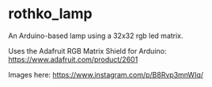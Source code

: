 # rothko_lamp
An Arduino-based lamp using a 32x32 rgb led matrix. 

Uses the Adafruit RGB Matrix Shield for Arduino: https://www.adafruit.com/product/2601

Images here: https://www.instagram.com/p/B8Rvp3mnWIq/
